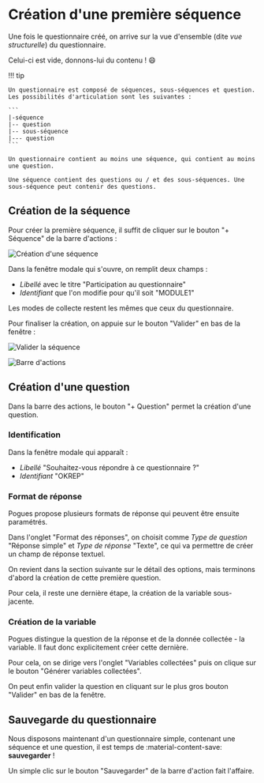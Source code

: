 # Création d'une première séquence

Une fois le questionnaire créé, on arrive sur la vue d'ensemble (dite _vue structurelle_) du questionnaire.

Celui-ci est vide, donnons-lui du contenu ! :smile:

!!! tip

    Un questionnaire est composé de séquences, sous-séquences et question. Les possibilités d'articulation sont les suivantes :

    ```
    |-séquence
    |-- question
    |-- sous-séquence
    |--- question
    ```
    
    Un questionnaire contient au moins une séquence, qui contient au moins une question.

    Une séquence contient des questions ou / et des sous-séquences. Une sous-séquence peut contenir des questions.

## Création de la séquence

Pour créer la première séquence, il suffit de cliquer sur le bouton "+ Séquence" de la barre d'actions :

![Création d'une séquence](img/pogues/barre-actions-sequence.png)

Dans la fenêtre modale qui s'ouvre, on remplit deux champs :

- _Libellé_ avec le titre "Participation au questionnaire"
- _Identifiant_ que l'on modifie pour qu'il soit "MODULE1"

Les modes de collecte restent les mêmes que ceux du questionnaire.

Pour finaliser la création, on appuie sur le bouton "Valider" en bas de la fenêtre :

![Valider la séquence](img/pogues/creation-sequence-valider.png)

![Barre d'actions](img/pogues/barre-actions.png)

## Création d'une question

Dans la barre des actions, le bouton "+ Question" permet la création d'une question.

### Identification

Dans la fenêtre modale qui apparaît :

- _Libellé_ "Souhaitez-vous répondre à ce questionnaire ?"
- _Identifiant_ "OKREP"

### Format de réponse

Pogues propose plusieurs formats de réponse qui peuvent être ensuite paramétrés.

Dans l'onglet "Format des réponses", on choisit comme _Type de question_ "Réponse simple" et _Type de réponse_ "Texte", ce qui va permettre de créer un champ de réponse textuel.

On revient dans la section suivante sur le détail des options, mais terminons d'abord la création de cette première question.

Pour cela, il reste une dernière étape, la création de la variable sous-jacente.

### Création de la variable

Pogues distingue la question de la réponse et de la donnée collectée - la variable. Il faut donc explicitement créer cette dernière.

Pour cela, on se dirige vers l'onglet "Variables collectées" puis on clique sur le bouton "Générer variables collectées".

On peut enfin valider la question en cliquant sur le plus gros bouton "Valider" en bas de la fenêtre.

## Sauvegarde du questionnaire

Nous disposons maintenant d'un questionnaire simple, contenant une séquence et une question, il est temps de :material-content-save: __sauvegarder__ ! 

Un simple clic sur le bouton "Sauvegarder" de la barre d'action fait l'affaire.